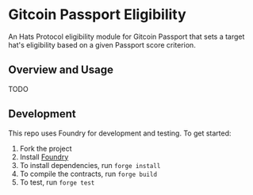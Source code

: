 # Gitcoin Passport Eligibility

An Hats Protocol eligibility module for Gitcoin Passport that sets a target hat's eligibility based on a given Passport score criterion.

## Overview and Usage

TODO

## Development

This repo uses Foundry for development and testing. To get started:

1. Fork the project
2. Install [Foundry](https://book.getfoundry.sh/getting-started/installation)
3. To install dependencies, run `forge install`
4. To compile the contracts, run `forge build`
5. To test, run `forge test`

